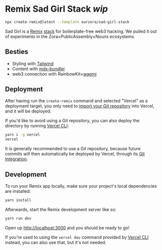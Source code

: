 # Remix Sad Girl Stack _wip_

```sh
npx create-remix@latest --template ourzora/sad-girl-stack
```

Sad Girl is a [Remix](https://remix.run) [stack](https://remix.run/docs/en/v1/pages/stacks) for boilerplate-free web3 hacking. We pulled it out of experiments in the Zora&times;PublicAssembly&times;Nouns ecosystems.

## Besties

- Styling with [Tailwind](https://tailwindcss.com/)
- Content with [mdx-bundler](https://github.com/kentcdodds/mdx-bundler)
- web3 connection with RainbowKit&times;[wagmi](https://wagmi.sh/)

## Deployment

After having run the `create-remix` command and selected "Vercel" as a deployment target, you only need to [import your Git repository](https://vercel.com/new) into Vercel, and it will be deployed.

If you'd like to avoid using a Git repository, you can also deploy the directory by running [Vercel CLI](https://vercel.com/cli):

```sh
yarn i -g vercel
vercel
```

It is generally recommended to use a Git repository, because future commits will then automatically be deployed by Vercel, through its [Git Integration](https://vercel.com/docs/concepts/git).

## Development

To run your Remix app locally, make sure your project's local dependencies are installed:

```sh
yarn install
```

Afterwards, start the Remix development server like so:

```sh
yarn run dev
```

Open up [http://localhost:3000](http://localhost:3000) and you should be ready to go!

If you're used to using the `vercel dev` command provided by [Vercel CLI](https://vercel.com/cli) instead, you can also use that, but it's not needed.
